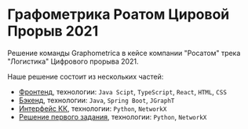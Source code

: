 # Графометрика Роатом Цировой Прорыв 2021
Решение команды Graphometrica в кейсе компании "Росатом" трека "Логистика" Цифрового прорыва 2021.

Наше решение состоит из нескольких частей:
- [Фронтенд](https://github.com/graphometrica/graphometrica_rosatom_2021_front/tree/master/), технологии: `Java Scipt`, `TypeScript`, `React`, `HTML`, `CSS`
- [Бэкенд](https://github.com/graphometrica/graphometrica_rosatom_2021_backend/tree/master/), технологии: `Java`, `Spring Boot`, `JGraphT`
- [Интерфейс КК](https://github.com/graphometrica/graphometrica_rosatom_2021_python/tree/master/solution/service), технологии: `Python`, `NetworkX`
- [Решение первого задания](https://github.com/graphometrica/graphometrica_rosatom_2021_python/tree/master/solve5tsp.py), технологии: `Python`, `NetworkX`
